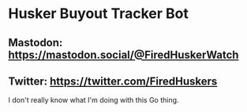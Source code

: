 # Husker Buyout Tracker Bot

## Mastodon: https://mastodon.social/@FiredHuskerWatch

## Twitter: https://twitter.com/FiredHuskers

I don't really know what I'm doing with this Go thing.
